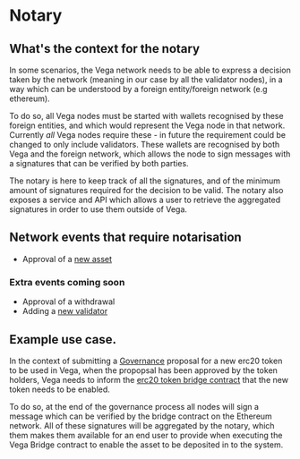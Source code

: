 # Notary

## What's the context for the notary

In some scenarios, the Vega network needs to be able to express a decision taken by the network (meaning in our case by all the validator nodes), in a way which can be understood by a foreign entity/foreign network (e.g ethereum).

To do so, all Vega nodes must be started with wallets recognised by these foreign entities, and which would represent the Vega node in that network. Currently *all* Vega nodes require these - in future the requirement could be changed to only include validators. These wallets are recognised by both Vega and the foreign network, which allows the node to sign messages with a signatures that can be verified by both parties.

The notary is here to keep track of all the signatures, and of the minimum amount of signatures required for the decision to be valid.
The notary also exposes a service and API which allows a user to retrieve the aggregated signatures in order to use them outside of Vega.

## Network events that require notarisation
- Approval of a [new asset](../assets/)

### Extra events coming soon
- Approval of a withdrawal
- Adding a [new validator](../validators/)

## Example use case.

In the context of submitting a [Governance](../governance/) proposal for a new erc20 token to be used in Vega, when the propopsal has been approved by the token holders, Vega needs to inform the [erc20 token bridge contract](https://github.com/vegaprotocol/MultisigControl/tree/master/contracts) that the new token needs to be enabled.

To do so, at the end of the governance process all nodes will sign a message which can be verified by the bridge contract on the Ethereum network. All of these signatures will be aggregated by the notary, which them makes them available for an end user to provide when executing the Vega Bridge contract to enable the asset to be deposited in to the system.
